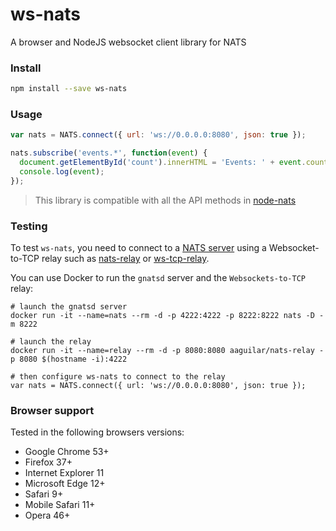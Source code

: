 # ws-nats
A browser and NodeJS websocket client library for NATS

### Install

```bash
npm install --save ws-nats
```

### Usage

```javascript
var nats = NATS.connect({ url: 'ws://0.0.0.0:8080', json: true });

nats.subscribe('events.*', function(event) {
  document.getElementById('count').innerHTML = 'Events: ' + event.count;
  console.log(event);
});
```

> This library is compatible with all the API methods in [node-nats](https://github.com/nats-io/node-nats#basic-usage)

### Testing

To test `ws-nats`, you need to connect to a [NATS server](https://github.com/nats-io/gnatsd) using a Websocket-to-TCP relay such as [nats-relay](https://hub.docker.com/r/aaguilar/nats-relay/) or [ws-tcp-relay](https://github.com/isobit/ws-tcp-relay).

You can use Docker to run the `gnatsd` server and the `Websockets-to-TCP` relay:

```
# launch the gnatsd server
docker run -it --name=nats --rm -d -p 4222:4222 -p 8222:8222 nats -D -m 8222

# launch the relay
docker run -it --name=relay --rm -d -p 8080:8080 aaguilar/nats-relay -p 8080 $(hostname -i):4222

# then configure ws-nats to connect to the relay
var nats = NATS.connect({ url: 'ws://0.0.0.0:8080', json: true });
```

### Browser support

Tested in the following browsers versions:

* Google Chrome 53+
* Firefox 37+
* Internet Explorer 11
* Microsoft Edge 12+
* Safari 9+
* Mobile Safari 11+
* Opera 46+
